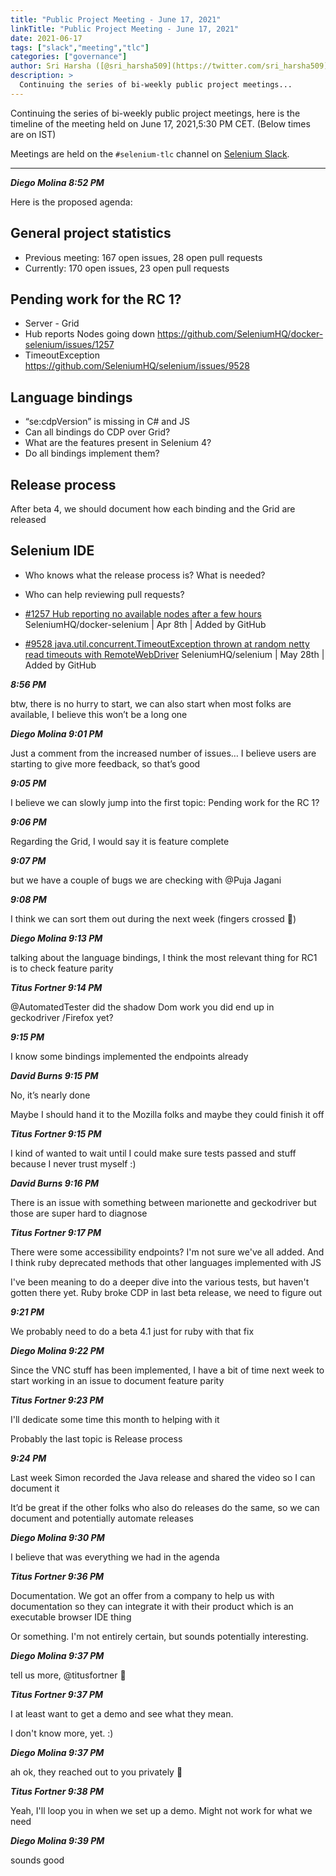```yaml
---
title: "Public Project Meeting - June 17, 2021"
linkTitle: "Public Project Meeting - June 17, 2021"
date: 2021-06-17
tags: ["slack","meeting","tlc"]
categories: ["governance"]
author: Sri Harsha ([@sri_harsha509](https://twitter.com/sri_harsha509))
description: >
  Continuing the series of bi-weekly public project meetings...
---
```



Continuing the series of bi-weekly public project meetings, here is the
timeline of the meeting held on June 17, 2021,5:30 PM CET. (Below times are on IST)

Meetings are held on the `#selenium-tlc` channel on [Selenium Slack](https://seleniumhq.slack.com/join/shared_invite/enQtODAwOTUzOTM5OTEwLTZjZjgzN2ExOTBmZGE0NjkwYzA2Nzc0MjczMGYwYjdiNGQ5YjI0ZjdjYjFhMjVlMjFkZWJmNDYyMmU1OTYyM2Y).

---   

_***Diego Molina  8:52 PM***_

Here is the proposed agenda:

## General project statistics

* Previous meeting: 167 open issues, 28 open pull requests
* Currently: 170 open issues, 23 open pull requests

## Pending work for the RC 1?

* Server - Grid
* Hub reports Nodes going down https://github.com/SeleniumHQ/docker-selenium/issues/1257
* TimeoutException https://github.com/SeleniumHQ/selenium/issues/9528

## Language bindings

* “se:cdpVersion” is missing in C# and JS
* Can all bindings do CDP over Grid?
* What are the features present in Selenium 4?
* Do all bindings implement them?

## Release process

After beta 4, we should document how each binding and the Grid are released

## Selenium IDE

* Who knows what the release process is? What is needed?
* Who can help reviewing pull requests?

* [#1257 Hub reporting no available nodes after a few hours](https://github.com/SeleniumHQ/docker-selenium|SeleniumHQ/docker-selenium) SeleniumHQ/docker-selenium | Apr 8th | Added by GitHub

* [#9528 java.util.concurrent.TimeoutException thrown at random netty read timeouts with RemoteWebDriver](https://github.com/SeleniumHQ/selenium|SeleniumHQ/selenium) SeleniumHQ/selenium | May 28th | Added by GitHub

_***8:56 PM***_

btw, there is no hurry to start, we can also start when most folks are available, I believe this won’t be a long one

_***Diego Molina  9:01 PM***_

Just a comment from the increased number of issues…
I believe users are starting to give more feedback, so that’s good

_***9:05 PM***_

I believe we can slowly jump into the first topic:
Pending work for the RC 1?

_***9:06 PM***_

Regarding the Grid, I would say it is feature complete

_***9:07 PM***_

but we have a couple of bugs we are checking with @Puja Jagani

_***9:08 PM***_

I think we can sort them out during the next week
(fingers crossed :slightly_smiling_face:)

_***Diego Molina  9:13 PM***_

talking about the language bindings, I think the most relevant thing for RC1 is to check feature parity

_***Titus Fortner  9:14 PM***_

@AutomatedTester did the shadow Dom work you did end up in geckodriver /Firefox yet?

_***9:15 PM***_

I know some bindings implemented the endpoints already

_***David Burns  9:15 PM***_

No, it’s nearly done

Maybe I should hand it to the Mozilla folks and maybe they could finish it off

_***Titus Fortner  9:15 PM***_

I kind of wanted to wait until I could make sure tests 
passed and stuff because I never trust myself :)

_***David Burns  9:16 PM***_

There is an issue with something between marionette and geckodriver but those are super hard to diagnose

_***Titus Fortner  9:17 PM***_

There were some accessibility endpoints? I'm not sure we've all added. 
And I think ruby deprecated methods that other languages implemented with JS

I've been meaning to do a deeper dive into the various tests, but haven't gotten there yet. 
Ruby broke CDP in last beta release, we need to figure out

_***9:21 PM***_

We probably need to do a beta 4.1 just for ruby with that fix

_***Diego Molina  9:22 PM***_

Since the VNC stuff has been implemented, I have a bit of time next week to start working in an issue to document feature parity

_***Titus Fortner  9:23 PM***_

I'll dedicate some time this month to helping with it

Probably the last topic is
Release process

_***9:24 PM***_

Last week Simon recorded the Java release and shared the video so I can document it

It’d be great if the other folks who also do releases do the same, 
so we can document and potentially automate releases

_***Diego Molina  9:30 PM***_

I believe that was everything we had in the agenda

_***Titus Fortner  9:36 PM***_

Documentation. We got an offer from a company to help us with documentation so they can integrate it with their product which is an executable browser IDE thing

Or something. I'm not entirely certain, but sounds potentially interesting.

_***Diego Molina  9:37 PM***_

tell us more, @titusfortner :slightly_smiling_face:

_***Titus Fortner  9:37 PM***_

I at least want to get a demo and see what they mean.

I don't know more, yet. :)

_***Diego Molina  9:37 PM***_

ah ok, they reached out to you privately :slightly_smiling_face:

_***Titus Fortner  9:38 PM***_

Yeah, I'll loop you in when we set up a demo. Might not work for what we need

_***Diego Molina  9:39 PM***_

sounds good